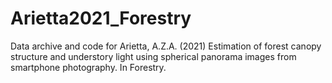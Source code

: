 # Arietta2021_Forestry
 Data archive and code for Arietta, A.Z.A. (2021) Estimation of forest canopy structure and understory light using spherical panorama images from smartphone photography. In Forestry.
